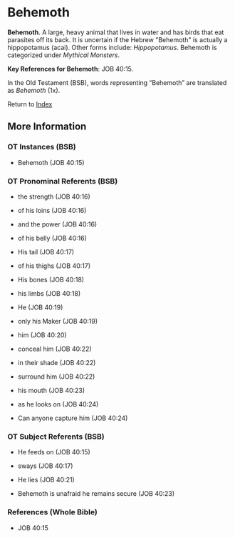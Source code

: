 # Behemoth
**Behemoth**. 
A large, heavy animal that lives in water and has birds that eat parasites off its back. It is uncertain if the Hebrew "Behemoth" is actually a hippopotamus (acai). 
Other forms include: 
*Hippopotamus*. 
Behemoth is categorized under _Mythical Monsters_. 


**Key References for Behemoth**: 
JOB 40:15. 


In the Old Testament (BSB), words representing “Behemoth” are translated as 
*Behemoth* (1x). 




Return to [Index](00-Index.md)

## More Information

### OT Instances (BSB)

* Behemoth (JOB 40:15)



### OT Pronominal Referents (BSB)

* the strength (JOB 40:16)

* of his loins (JOB 40:16)

* and the power (JOB 40:16)

* of his belly (JOB 40:16)

* His tail (JOB 40:17)

* of his thighs (JOB 40:17)

* His bones (JOB 40:18)

* his limbs (JOB 40:18)

* He (JOB 40:19)

* only his Maker (JOB 40:19)

* him (JOB 40:20)

* conceal him (JOB 40:22)

* in their shade (JOB 40:22)

* surround him (JOB 40:22)

* his mouth (JOB 40:23)

* as he looks on (JOB 40:24)

* Can anyone capture him (JOB 40:24)



### OT Subject Referents (BSB)

* He feeds on (JOB 40:15)

* sways (JOB 40:17)

* He lies (JOB 40:21)

* Behemoth is unafraid he remains secure (JOB 40:23)



### References (Whole Bible)

* JOB 40:15



